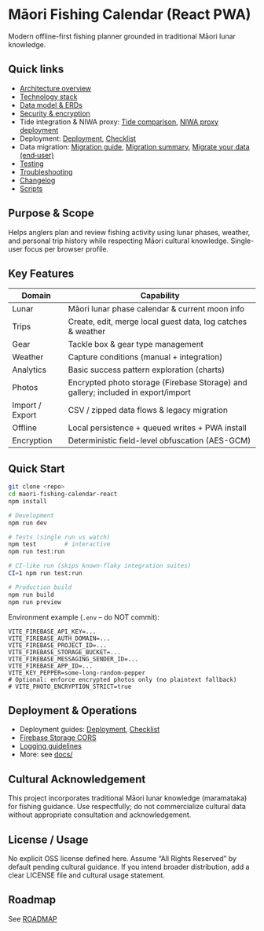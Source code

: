 # Māori Fishing Calendar (React PWA)

Modern offline-first fishing planner grounded in traditional Māori lunar knowledge.

## Quick links

- [Architecture overview](docs/architecture/OVERVIEW.md)
- [Technology stack](docs/architecture/TECH_STACK.md)
- [Data model & ERDs](docs/architecture/DATA_MODEL.md)
- [Security & encryption](docs/security/SECURITY.md)
- Tide integration & NIWA proxy: [Tide comparison](docs/tide/TIDE_COMPARISON_ANALYSIS.md), [NIWA proxy deployment](docs/deployment/NIWA_PROXY_DEPLOYMENT.md)
- Deployment: [Deployment](docs/deployment/DEPLOYMENT.md), [Checklist](docs/deployment/DEPLOYMENT_CHECKLIST.md)
- Data migration: [Migration guide](docs/migration/MIGRATION_GUIDE.md), [Migration summary](docs/migration/MIGRATION_SUMMARY.md), [Migrate your data (end‑user)](docs/migration/MIGRATE_YOUR_DATA.md)
- [Testing](docs/ops/TESTING.md)
- [Troubleshooting](docs/ops/TROUBLESHOOTING.md)
- [Changelog](docs/ops/CHANGELOG.md)
- [Scripts](docs/ops/SCRIPTS.md)

## Purpose & Scope
Helps anglers plan and review fishing activity using lunar phases, weather, and personal trip history while respecting Māori cultural knowledge. Single-user focus per browser profile.

## Key Features
| Domain | Capability |
| ------ | ---------- |
| Lunar | Māori lunar phase calendar & current moon info |
| Trips | Create, edit, merge local guest data, log catches & weather |
| Gear  | Tackle box & gear type management |
| Weather | Capture conditions (manual + integration) |
| Analytics | Basic success pattern exploration (charts) |
| Photos | Encrypted photo storage (Firebase Storage) and gallery; included in export/import |
| Import / Export | CSV / zipped data flows & legacy migration |
| Offline | Local persistence + queued writes + PWA install |
| Encryption | Deterministic field-level obfuscation (AES-GCM) |

## Quick Start

```bash
git clone <repo>
cd maori-fishing-calendar-react
npm install

# Development
npm run dev

# Tests (single run vs watch)
npm test        # interactive
npm run test:run

# CI-like run (skips known-flaky integration suites)
CI=1 npm run test:run

# Production build
npm run build
npm run preview
```

Environment example (`.env` – do NOT commit):

```
VITE_FIREBASE_API_KEY=...
VITE_FIREBASE_AUTH_DOMAIN=...
VITE_FIREBASE_PROJECT_ID=...
VITE_FIREBASE_STORAGE_BUCKET=...
VITE_FIREBASE_MESSAGING_SENDER_ID=...
VITE_FIREBASE_APP_ID=...
VITE_KEY_PEPPER=some-long-random-pepper
# Optional: enforce encrypted photos only (no plaintext fallback)
# VITE_PHOTO_ENCRYPTION_STRICT=true
```

## Deployment & Operations
- Deployment guides: [Deployment](docs/deployment/DEPLOYMENT.md), [Checklist](docs/deployment/DEPLOYMENT_CHECKLIST.md)
- [Firebase Storage CORS](docs/deployment/FIREBASE_STORAGE_CORS.md)
- [Logging guidelines](docs/logging/LOGGING_GUIDELINES.md)
- More: see [docs/](docs/)

## Cultural Acknowledgement
This project incorporates traditional Māori lunar knowledge (maramataka) for fishing guidance. Use respectfully; do not commercialize cultural data without appropriate consultation and acknowledgement.

## License / Usage
No explicit OSS license defined here. Assume “All Rights Reserved” by default pending cultural guidance. If you intend broader distribution, add a clear LICENSE file and cultural usage statement.

## Roadmap
See [ROADMAP](docs/architecture/ROADMAP.md)
